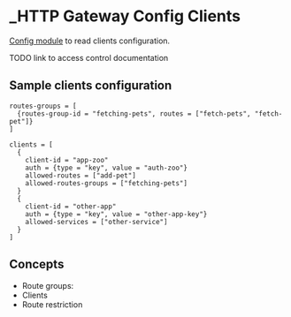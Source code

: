 _HTTP Gateway Config Clients
===========================
[Config module](../config/) to read clients configuration.

TODO link to access control documentation

Sample clients configuration
----------------------------
```hocon
routes-groups = [
  {routes-group-id = "fetching-pets", routes = ["fetch-pets", "fetch-pet"]}
]

clients = [
  {
    client-id = "app-zoo"
    auth = {type = "key", value = "auth-zoo"}
    allowed-routes = ["add-pet"]
    allowed-routes-groups = ["fetching-pets"]
  }
  {
    client-id = "other-app"
    auth = {type = "key", value = "other-app-key"}
    allowed-services = ["other-service"]
  }
]
```

Concepts
--------
- Route groups:
- Clients
- Route restriction
